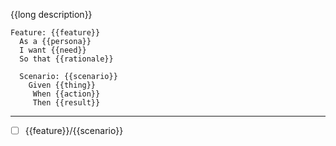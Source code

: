 {{long description}}

```gherkin
Feature: {{feature}}
  As a {{persona}}
  I want {{need}}
  So that {{rationale}}

  Scenario: {{scenario}}
    Given {{thing}}
     When {{action}}
     Then {{result}}
```

---

- [ ] {{feature}}/{{scenario}}
